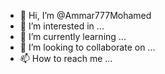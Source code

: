 - 👋 Hi, I’m @Ammar777Mohamed
- 👀 I’m interested in ...
- 🌱 I’m currently learning ...
- 💞️ I’m looking to collaborate on ...
- 📫 How to reach me ...

<!---
Ammar777Mohamed/Ammar777Mohamed is a ✨ special ✨ repository because its `README.md` (this file) appears on your GitHub profile.
You can click the Preview link to take a look at your changes.
--->
